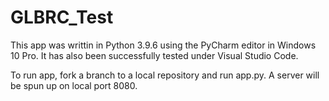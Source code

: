 # GLBRC_Test

This app was writtin in Python 3.9.6 using the PyCharm editor in Windows 10 Pro. It has also been successfully tested 
under Visual Studio Code.

To run app, fork a branch to a local repository and run app.py. A server will be spun up on local port 8080.
